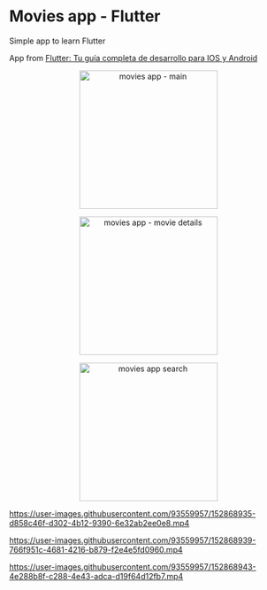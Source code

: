 # Movies app - Flutter

Simple app to learn Flutter

App from [Flutter: Tu guía completa de desarrollo para IOS y Android](https://www.udemy.com/course/flutter-ios-android-fernando-herrera/)


<p align="center"><img src="https://user-images.githubusercontent.com/93559957/152864288-5c072487-bd85-483d-8b06-0496beeee58c.jpg" alt="movies app - main" width="250"></p>
<p align="center"><img src="https://user-images.githubusercontent.com/93559957/152864293-2d87cbf3-3600-47e4-b1aa-b8ec1e0c59bd.jpg" alt="movies app - movie details" width="250"></p>
<p align="center"><img src="https://user-images.githubusercontent.com/93559957/152864337-7ded32f4-603a-47cd-ac79-e9e5cc2e2be6.jpg" alt="movies app search" width="250"></p>

https://user-images.githubusercontent.com/93559957/152868935-d858c46f-d302-4b12-9390-6e32ab2ee0e8.mp4

https://user-images.githubusercontent.com/93559957/152868939-766f951c-4681-4216-b879-f2e4e5fd0960.mp4

https://user-images.githubusercontent.com/93559957/152868943-4e288b8f-c288-4e43-adca-d19f64d12fb7.mp4
